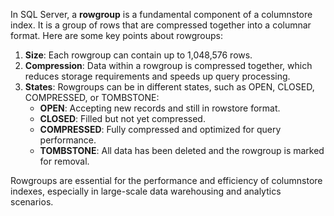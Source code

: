 In SQL Server, a **rowgroup** is a fundamental component of a columnstore index. It is a group of rows that are compressed together into a columnar format. Here are some key points about rowgroups:

1. **Size**: Each rowgroup can contain up to 1,048,576 rows.
2. **Compression**: Data within a rowgroup is compressed together, which reduces storage requirements and speeds up query processing.
3. **States**: Rowgroups can be in different states, such as OPEN, CLOSED, COMPRESSED, or TOMBSTONE:
   - **OPEN**: Accepting new records and still in rowstore format.
   - **CLOSED**: Filled but not yet compressed.
   - **COMPRESSED**: Fully compressed and optimized for query performance.
   - **TOMBSTONE**: All data has been deleted and the rowgroup is marked for removal.

Rowgroups are essential for the performance and efficiency of columnstore indexes, especially in large-scale data warehousing and analytics scenarios.

